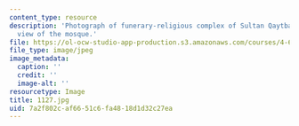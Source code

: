 ```yaml
---
content_type: resource
description: 'Photograph of funerary-religious complex of Sultan Qaytbay: general
  view of the mosque.'
file: https://ol-ocw-studio-app-production.s3.amazonaws.com/courses/4-615-the-architecture-of-cairo-spring-2002/7a2f802caf6651c6fa4818d1d32c27ea_1127.jpg
file_type: image/jpeg
image_metadata:
  caption: ''
  credit: ''
  image-alt: ''
resourcetype: Image
title: 1127.jpg
uid: 7a2f802c-af66-51c6-fa48-18d1d32c27ea
---
```

